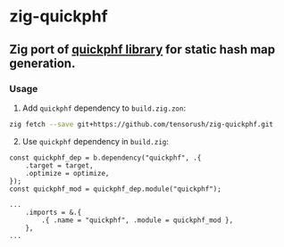 # zig-quickphf

## Zig port of [quickphf library](https://github.com/dtrifuno/quickphf) for static hash map generation.

### Usage

1. Add `quickphf` dependency to `build.zig.zon`:

```sh
zig fetch --save git+https://github.com/tensorush/zig-quickphf.git
```

2. Use `quickphf` dependency in `build.zig`:

```zig
const quickphf_dep = b.dependency("quickphf", .{
    .target = target,
    .optimize = optimize,
});
const quickphf_mod = quickphf_dep.module("quickphf");

...
    .imports = &.{
        .{ .name = "quickphf", .module = quickphf_mod },
    },
...
```
